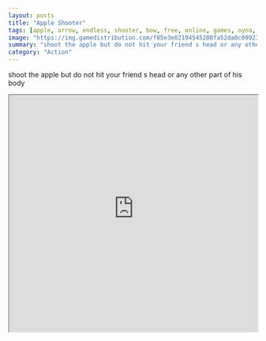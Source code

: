 ```yaml
---
layout: posts
title: "Apple Shooter"
tags: [apple, arrow, endless, shooter, bow, free, online, games, oyna, game, free, games, play, play, games]
image: "https://img.gamedistribution.com/f85e3e02194545208fa52da0c0992362.jpg"
summary: "shoot the apple but do not hit your friend s head or any other part of his body  free online games oyna game free games play play games"
category: "Action"
---
```


shoot the apple but do not hit your friend s head or any other part of his body

<iframe width="100%" height="480px;" src="https://html5.gamedistribution.com/f85e3e02194545208fa52da0c0992362/"></iframe>